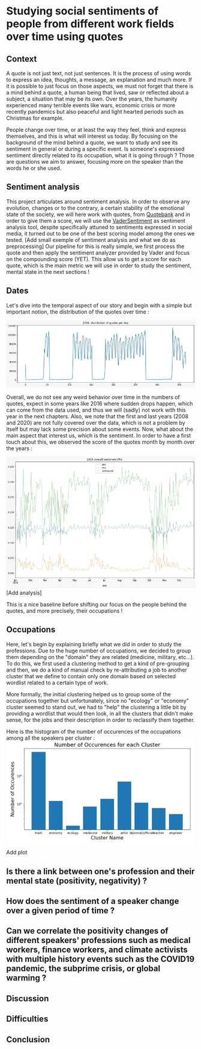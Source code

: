 # Studying social sentiments of people from different work fields over time using quotes

## Context
A quote is not just text, not just sentences. It is the process of using words to express an idea, thoughts, a message, an explanation and much more. If it is possible to just focus on those aspects, we must not forget that there is a mind behind a quote, a human being that lived, saw or reflected about a subject, a situation that may be its own.
Over the years, the humanity experienced many terrible events like wars, economic crisis or more recently pandemics but also peaceful and light hearted periods such as Christmas for example.

People change over time, or at least the way they feel, think and express themselves, and this is what will interest us today. By focusing on the background of the mind behind a quote, we want to study and see its sentiment in general or during a specific event. Is someone's expressed sentiment directly related to its occupation, what it is going through ? Those are questions we aim to answer, focusing more on the speaker than the words he or she used.

## Sentiment analysis
This project articulates around sentiment analysis. In order to observe any evolution, changes or to the contrary, a certain stability of the emotional state of the society, we will here work with quotes, from [Quotebank](https://github.com/epfl-dlab/Quotebank) and in order to give them a score, we will use the [VaderSentiment](https://github.com/cjhutto/vaderSentiment) as sentiment analysis tool, despite specifically attuned to sentiments expressed in social media, it turned out to be one of the best scoring model among the ones we tested.
[Add small exemple of sentiment analysis and what we do as preprocessing]
Our pipeline for this is really simple, we first process the quote and then apply the sentiment analyzer provided by Vader and focus on the compounding score (YET).
This allow us to get a score for each quote, which is the main metric we will use in order to study the sentiment, mental state in the next sections !

## Dates
Let's dive into the temporal aspect of our story and begin with a simple but important notion, the distribution of the quotes over time :

![2016 distrib](img/distribquote2016.jfif)

Overall, we do not see any weird behavior over time in the numbers of quotes, expect in some years like 2016 where sudden drops happen, which can come from the data used, and thus we will (sadly) not work with this year in the next chapters. 
Also, we note that the first and last years (2008 and 2020) are not fully covered over the data, which is not a problem by itself but may lack some precision about some events.
Now, what about the main aspect that interest us, which is the sentiment. In order to have a first touch about this, we observed the score of the quotes month by month over the years :

![2016 Plot](img/plotsentiment2016.jfif)
[Add analysis]

This is a nice baseline before shifting our focus on the people behind the quotes, and more precisely, their occupations !

## Occupations
Here, let's begin by explaining briefly what we did in order to study the professions. Due to the huge number of occupations, we decided to group them depending on the "domain" they are related (medicine, military, etc...). To do this, we first used a clustering method to get a kind of pre-grouping and then, we do a kind of manual check by re-attributing a job to another cluster that we define to contain only one domain based on selected wordlist related to a certain type of work. 

More formally, the initial clustering helped us to group some of the occupations together but unfortunately, since no "ecology" or "economy" cluster seemed to stand out, we had to "help" the clustering a little bit by providing a wordlist that would then look, in all the clusters that didn't make sense, for the jobs and their description in order to reclassify them together.

Here is the histogram of the number of occurences of the occupations among all the speakers per cluster :
![Clusters Plot](img/plotcluster.jfif)


Add plot

## Is there a link between one's profession and their mental state (positivity, negativity) ?

## How does the sentiment of a speaker change over a given period of time ?

## Can we correlate the positivity changes of different speakers' professions such as medical workers, finance workers, and climate activists with multiple history events such as the COVID19 pandemic, the subprime crisis, or global warming ?

## Discussion

## Difficulties

## Conclusion
